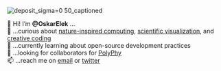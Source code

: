![deposit_sigma=0 50_captioned](https://user-images.githubusercontent.com/26778894/215649171-e56ce04f-5934-4f9f-992c-6f8bb1a87fa9.jpg)

👋 Hi! I’m **@OskarElek** ...</br>
💞️ ...curious about [nature-inspired computing](https://elek.pub/research.html), [scientific visualization](https://elek.pub/research.html), and [creative coding](https://elek.pub/creative.html)</br>
🌱 ...currently learning about open-source development practices</br>
👀 ...looking for collaborators for [PolyPhy](https://github.com/PolyPhyHub)</br>
📫 ...reach me on [email](mailto:oskar.elek@gmail.com) or [twitter](https://twitter.com/ElekOskar)

<!---
OskarElek/OskarElek is a ✨ special ✨ repository because its `README.md` (this file) appears on your GitHub profile.
You can click the Preview link to take a look at your changes.
--->
